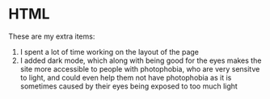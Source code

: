 # HTML

These are my extra items:
1. I spent a lot of time working on the layout of the page
2. I added dark mode, which along with being good for the eyes makes the site more accessible to people with photophobia, who are very sensitve to light, and could even help them not have photophobia as it is sometimes caused by their eyes being exposed to too much light
